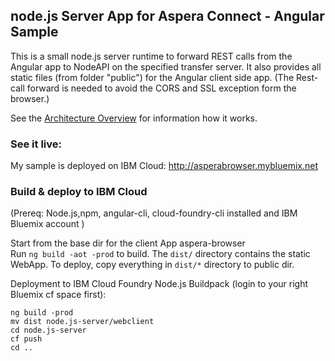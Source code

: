## node.js Server App for Aspera Connect -  Angular Sample 

This is a small node.js server runtime to forward REST calls from the Angular app to NodeAPI on the specified transfer server.
It also provides all static files (from folder "public") for the Angular client side app. 
(The Rest-call forward is needed to avoid the CORS and SSL exception form the browser.)

See the [Architecture Overview](../Architecture.md) for information how it works. 

### See it live:
My sample is deployed on IBM Cloud:
http://asperabrowser.mybluemix.net

### Build & deploy to IBM Cloud
(Prereq:  Node.js,npm, angular-cli, cloud-foundry-cli installed and IBM Bluemix account )

Start from the base dir for the client App aspera-browser  
Run `ng build -aot -prod` to build.  The `dist/` directory contains the static WebApp. 
To deploy, copy everything in `dist/*` directory to public dir.

Deployment to IBM Cloud Foundry Node.js Buildpack (login to your right Bluemix cf space first):   
```
ng build -prod
mv dist node.js-server/webclient 
cd node.js-server
cf push 
cd ..
``` 
